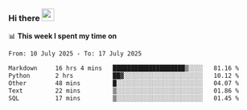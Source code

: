 ### Hi there <a href="https://www.gautamkrishnar.com/"><img src="https://media.giphy.com/media/hvRJCLFzcasrR4ia7z/giphy.gif" width="25px"></a>

📊 **This week I spent my time on**

<!--START_SECTION:waka-->

```txt
From: 10 July 2025 - To: 17 July 2025

Markdown     16 hrs 4 mins   ████████████████████▒░░░░   81.16 %
Python       2 hrs           ██▓░░░░░░░░░░░░░░░░░░░░░░   10.12 %
Other        48 mins         █░░░░░░░░░░░░░░░░░░░░░░░░   04.07 %
Text         22 mins         ▒░░░░░░░░░░░░░░░░░░░░░░░░   01.86 %
SQL          17 mins         ▒░░░░░░░░░░░░░░░░░░░░░░░░   01.45 %
```

<!--END_SECTION:waka-->
